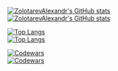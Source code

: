 [![ZolotarevAlexandr's GitHub stats](https://github-readme-stats-three-omega-60.vercel.app/api?username=ZolotarevAlexandr&show_icons=true&hide=stars,issues&rank_icon=github&theme=dark#gh-dark-mode-only)](https://github.com/ZolotarevAlexandr/github-readme-stats#gh-dark-mode-only)  
[![ZolotarevAlexandr's GitHub stats](https://github-readme-stats-three-omega-60.vercel.app/api?username=ZolotarevAlexandr&show_icons=true&hide=stars,issues&rank_icon=github&theme=default#gh-light-mode-only)](https://github.com/ZolotarevAlexandr/github-readme-stats#gh-light-mode-only)  

[![Top Langs](https://github-readme-stats-three-omega-60.vercel.app/api/top-langs/?username=ZolotarevAlexandr&hide=shell,html&layout=compact&size_weight=0.5&count_weight=0.5&theme=dark#gh-dark-mode-only)](https://github.com/ZolotarevAlexandr/github-readme-stats#gh-dark-mode-only)  
[![Top Langs](https://github-readme-stats-three-omega-60.vercel.app/api/top-langs/?username=ZolotarevAlexandr&hide=shell,html&layout=compact&size_weight=0.5&count_weight=0.5&theme=default#gh-light-mode-only)](https://github.com/ZolotarevAlexandr/github-readme-stats#gh-light-mode-only)  

[![Codewars](https://github.r2v.ch/codewars?user=ZolotarevAlexandr&top_languages=true&hide_clan=true&stroke=%23FFFFFF&theme=gradient_dark_by_level#gh-dark-mode-only)](https://www.codewars.com/users/ZolotarevAlexandr/stats#gh-dark-mode-only)  
[![Codewars](https://github.r2v.ch/codewars?user=ZolotarevAlexandr&top_languages=true&hide_clan=true&stroke=%23FFFFFF&theme=gradient_light_by_level#gh-light-mode-only)](https://www.codewars.com/users/ZolotarevAlexandr/stats#gh-light-mode-only)

